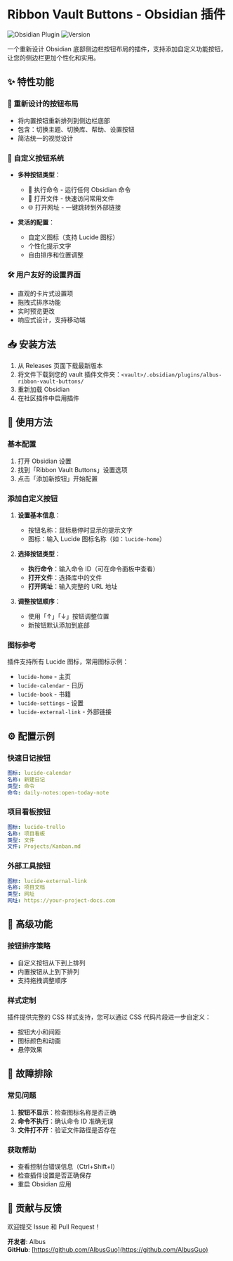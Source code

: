 # Ribbon Vault Buttons - Obsidian 插件

![Obsidian Plugin](https://img.shields.io/badge/Obsidian-Plugin-blue?logo=obsidian)
![Version](https://img.shields.io/badge/Version-0.2-green)

一个重新设计 Obsidian 底部侧边栏按钮布局的插件，支持添加自定义功能按钮，让您的侧边栏更加个性化和实用。

## ✨ 特性功能

### 🔄 重新设计的按钮布局
- 将内置按钮重新排列到侧边栏底部
- 包含：切换主题、切换库、帮助、设置按钮
- 简洁统一的视觉设计

### 🎨 自定义按钮系统
- **多种按钮类型**：
  - 📝 执行命令 - 运行任何 Obsidian 命令
  - 📄 打开文件 - 快速访问常用文件
  - 🌐 打开网址 - 一键跳转到外部链接
  
- **灵活的配置**：
  - 自定义图标（支持 Lucide 图标）
  - 个性化提示文字
  - 自由排序和位置调整

### 🛠️ 用户友好的设置界面
- 直观的卡片式设置项
- 拖拽式排序功能
- 实时预览更改
- 响应式设计，支持移动端

## 📥 安装方法


1. 从 Releases 页面下载最新版本
2. 将文件下载到您的 vault 插件文件夹：`<vault>/.obsidian/plugins/albus-ribbon-vault-buttons/`
3. 重新加载 Obsidian
4. 在社区插件中启用插件

## 🚀 使用方法

### 基本配置
1. 打开 Obsidian 设置
2. 找到「Ribbon Vault Buttons」设置选项
3. 点击「添加新按钮」开始配置

### 添加自定义按钮
1. **设置基本信息**：
   - 按钮名称：鼠标悬停时显示的提示文字
   - 图标：输入 Lucide 图标名称（如：`lucide-home`）

2. **选择按钮类型**：
   - **执行命令**：输入命令 ID（可在命令面板中查看）
   - **打开文件**：选择库中的文件
   - **打开网址**：输入完整的 URL 地址

3. **调整按钮顺序**：
   - 使用「↑」「↓」按钮调整位置
   - 新按钮默认添加到底部

### 图标参考
插件支持所有 Lucide 图标，常用图标示例：
- `lucide-home` - 主页
- `lucide-calendar` - 日历
- `lucide-book` - 书籍
- `lucide-settings` - 设置
- `lucide-external-link` - 外部链接

## ⚙️ 配置示例

### 快速日记按钮
```yaml
图标: lucide-calendar
名称: 新建日记
类型: 命令
命令: daily-notes:open-today-note
```

### 项目看板按钮
```yaml
图标: lucide-trello
名称: 项目看板
类型: 文件
文件: Projects/Kanban.md
```

### 外部工具按钮
```yaml
图标: lucide-external-link
名称: 项目文档
类型: 网址
网址: https://your-project-docs.com
```

## 🔧 高级功能

### 按钮排序策略
- 自定义按钮从下到上排列
- 内置按钮从上到下排列
- 支持拖拽调整顺序

### 样式定制
插件提供完整的 CSS 样式支持，您可以通过 CSS 代码片段进一步自定义：
- 按钮大小和间距
- 图标颜色和动画
- 悬停效果

## 🐛 故障排除

### 常见问题
1. **按钮不显示**：检查图标名称是否正确
2. **命令不执行**：确认命令 ID 准确无误
3. **文件打不开**：验证文件路径是否存在

### 获取帮助
- 查看控制台错误信息（Ctrl+Shift+I）
- 检查插件设置是否正确保存
- 重启 Obsidian 应用


## 🤝 贡献与反馈

欢迎提交 Issue 和 Pull Request！

**开发者**: Albus  
**GitHub**: [https://github.com/AlbusGuo](https://github.com/AlbusGuo)
